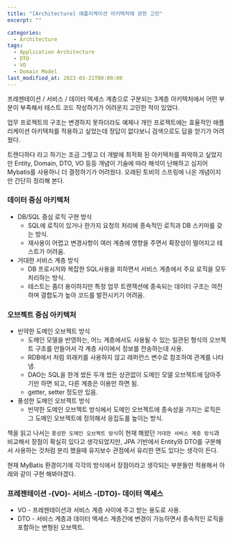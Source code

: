 ```yaml
---
title: "[Architecture] 애플리케이션 아키텍처에 관한 고민"
excerpt: ""

categories:
  - Architecture
tags:
  - Application Architecture
  - DTO
  - VO
  - Domain Model
last_modified_at: 2023-03-21T00:00:00
---
```



프레젠테이션 / 서비스 / 데이터 액세스 계층으로 구분되는 3계층 아키텍처에서 어떤 부분이 부족해서 테스트 코드 작성하기가 어려운지 고민한 적이 있었다.

업무 프로젝트의 구조는 변경하지 못하더라도 예제나 개인 프로젝트에는 효율적인 애플리케이션 아키텍처를 적용하고 싶었는데 정답이 없다보니 검색으로도 답을 얻기가 어려웠다. 

트렌디하다 라고 하기는 조금 그렇고 더 개발에 최적화 된 아키텍처를 파악하고 싶었지만 Entity, Domain, DTO, VO 등등 개념이 기술에 따라 해석이 난해하고 심지어 Mybatis를 사용하니 더 결정하기가 어려웠다. 오래된 토비의 스프링에 나온 개념이지만 간단히 정리해 본다.

### 데이터 중심 아키텍처

- DB/SQL 중심 로직 구현 방식
    - SQL에 로직이 있거나 한가지 요청의 처리에 종속적인 로직과 DB 스키마를 갖는 방식.
    - 재사용이 어렵고 변경사항이 여러 계층에 영향을 주면서 확장성이 떨어지고 테스트가 어려움.
- 거대한 서비스 계층 방식
    - DB 프로시저와 복잡한 SQL사용을 피하면서 서비스 계층에서 주요 로직을 모두 처리하는 방식.
    - 테스트는 좀더 용이하지만 특정 업무 트랜잭션에 종속되는 데이터 구조는 여전하며 결합도가 높아 코드를 발전시키기 어려움.
    

### 오브젝트 중심 아키텍처

- 빈약한 도메인 오브젝트 방식
    - 도메인 모델을 반영하는, 어느 계층에서도 사용될 수 있는 일관된 형식의 오브젝트 구조를 만들어서 각 계층 사이에서 정보를 전송하는데 사용.
    - RDB에서 처럼 외래키를 사용하지 않고 레퍼런스 변수로 참조하여 관계를 나타냄.
    - DAO는 SQL을 한개 썼든 두개 썼든 상관없이 도메인 모델 오브젝트에 담아주기만 하면 되고, 다른 계층은 이용만 하면 됨.
    - getter, setter 정도만 있음.
- 풍성한 도메인 오브젝트 방식
    - 빈약한 도메인 오브젝트 방식에서 도메인 오브젝트에 종속성을 가지는 로직은 그 도메인 오브젝트에 정의해서 응집도를 높이는 방식.
    

책을 읽고 나서는 `풍성한 도메인 오브젝트 방식`이 현재 해왔던 `거대한 서비스 계층 방식`과 비교해서 장점이 확실히 있다고 생각되었지만, JPA 기반에서 Entity와 DTO를 구분해서 사용하는 것처럼 분리 했을때 유지보수 관점에서 유리한 면도 있다는 생각이 든다.

현재 MyBatis 환경이기에 각각의 방식에서 장점이라고 생각되는 부분들만 적용해서 아래와 같이 구현 해봐야겠다.

### 프레젠테이션 -(VO)- 서비스 -(DTO)- 데이터 액세스

- VO - 프레젠테이션과 서비스 계층 사이에 주고 받는 용도로 사용.
- DTO - 서비스 계층과 데이터 액세스 계층간에 변경이 가능하면서 종속적인 로직을 포함하는 변형된 오브젝트.